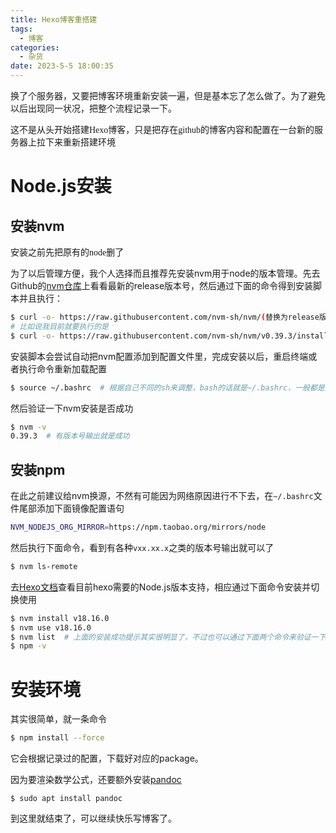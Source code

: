 ```yaml
---
title: Hexo博客重搭建
tags:
  - 博客
categories:
  - 杂货
date: 2023-5-5 18:00:35
---
```


换了个服务器，又要把博客环境重新安装一遍，但是基本忘了怎么做了。为了避免以后出现同一状况，把整个流程记录一下。

<p class="note note-warning"><font face="Song">这不是从头开始搭建Hexo博客，只是把存在github的博客内容和配置在一台新的服务器上拉下来重新搭建环境</font></p>

<!-- more -->

# Node.js安装

## 安装nvm

<p class="note note-warning"><font face="Song">安装之前先把原有的node删了</font></p>

为了以后管理方便，我个人选择而且推荐先安装nvm用于node的版本管理。先去Github的[nvm仓库](https://github.com/nvm-sh/nvm)上看看最新的release版本号，然后通过下面的命令得到安装脚本并且执行：  

``` bash
$ curl -o- https://raw.githubusercontent.com/nvm-sh/nvm/(替换为release版本号)/install.sh | bash
# 比如说我目前就要执行的是
$ curl -o- https://raw.githubusercontent.com/nvm-sh/nvm/v0.39.3/install.sh | bash
```

安装脚本会尝试自动把nvm配置添加到配置文件里，完成安装以后，重启终端或者执行命令重新加载配置  

``` bash
$ source ~/.bashrc  # 根据自己不同的sh来调整，bash的话就是~/.bashrc，一般都是这个
```

然后验证一下nvm安装是否成功  

``` bash
$ nvm -v
0.39.3  # 有版本号输出就是成功
```

## 安装npm

在此之前建议给nvm换源，不然有可能因为网络原因进行不下去，在`~/.bashrc`文件尾部添加下面镜像配置语句  

``` bash
NVM_NODEJS_ORG_MIRROR=https://npm.taobao.org/mirrors/node
```

然后执行下面命令，看到有各种`vxx.xx.x`之类的版本号输出就可以了  

``` bash
$ nvm ls-remote
```

去[Hexo文档](https://hexo.io/zh-cn/docs/index.html)查看目前hexo需要的Node.js版本支持，相应通过下面命令安装并切换使用

``` bash
$ nvm install v18.16.0
$ nvm use v18.16.0
$ nvm list  # 上面的安装成功提示其实很明显了，不过也可以通过下面两个命令来验证一下  
$ npm -v
```

# 安装环境

其实很简单，就一条命令

``` bash
$ npm install --force
```

它会根据记录过的配置，下载好对应的package。  

因为要渲染数学公式，还要额外安装[pandoc](https://github.com/jgm/pandoc)

```
$ sudo apt install pandoc
```

到这里就结束了，可以继续快乐写博客了。